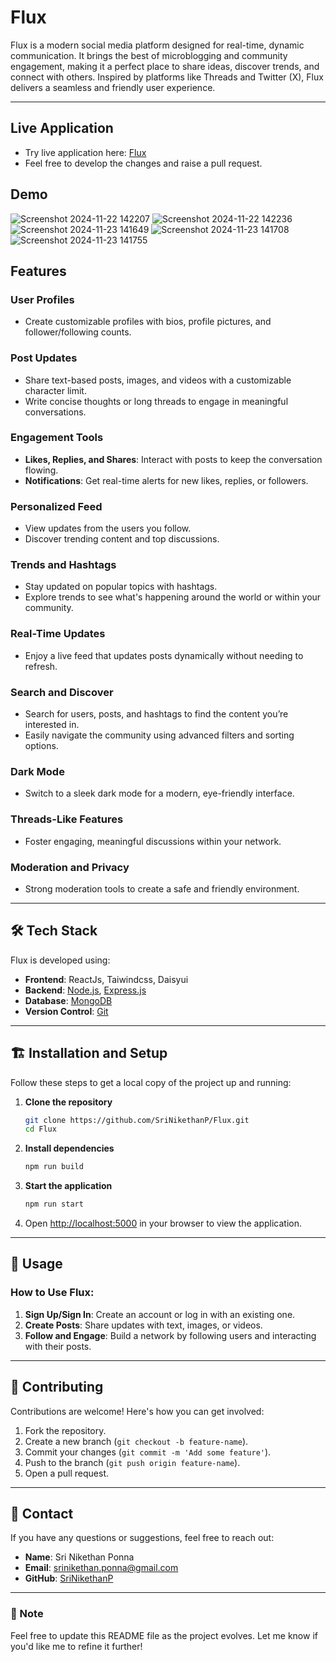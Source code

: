 # Flux  

Flux is a modern social media platform designed for real-time, dynamic communication. It brings the best of microblogging and community engagement, making it a perfect place to share ideas, discover trends, and connect with others. Inspired by platforms like Threads and Twitter (X), Flux delivers a seamless and friendly user experience.  

---
## Live Application
- Try live application here: [Flux](https://flux-59yw.onrender.com)
- Feel free to develop the changes and raise a pull request.

## Demo
![Screenshot 2024-11-22 142207](https://github.com/user-attachments/assets/e136af04-67ed-4d4d-a635-bb1590f084b6)
![Screenshot 2024-11-22 142236](https://github.com/user-attachments/assets/eb5abe5a-b752-4e36-8fa3-fb41735f5021)
![Screenshot 2024-11-23 141649](https://github.com/user-attachments/assets/3ca63eba-22e0-4bfe-b67e-ff0a86e42972)
![Screenshot 2024-11-23 141708](https://github.com/user-attachments/assets/4848b253-f441-49a5-8570-5dd7e0690971)
![Screenshot 2024-11-23 141755](https://github.com/user-attachments/assets/9d7078de-1093-471c-8077-b17256ce0ddf)

##  Features  

### **User Profiles**  
- Create customizable profiles with bios, profile pictures, and follower/following counts.  

### **Post Updates**  
- Share text-based posts, images, and videos with a customizable character limit.  
- Write concise thoughts or long threads to engage in meaningful conversations.  

### **Engagement Tools**  
- **Likes, Replies, and Shares**: Interact with posts to keep the conversation flowing.  
- **Notifications**: Get real-time alerts for new likes, replies, or followers.  

### **Personalized Feed**  
- View updates from the users you follow.  
- Discover trending content and top discussions.  

### **Trends and Hashtags**  
- Stay updated on popular topics with hashtags.  
- Explore trends to see what's happening around the world or within your community.  

### **Real-Time Updates**  
- Enjoy a live feed that updates posts dynamically without needing to refresh.  

### **Search and Discover**  
- Search for users, posts, and hashtags to find the content you’re interested in.  
- Easily navigate the community using advanced filters and sorting options.  

### **Dark Mode**  
- Switch to a sleek dark mode for a modern, eye-friendly interface.  

### **Threads-Like Features**  
- Foster engaging, meaningful discussions within your network.  

### **Moderation and Privacy**  
- Strong moderation tools to create a safe and friendly environment.  

---

## 🛠️ Tech Stack  

Flux is developed using:  

- **Frontend**: ReactJs, Taiwindcss, Daisyui 
- **Backend**: [Node.js](https://nodejs.org/), [Express.js](https://expressjs.com/)
- **Database**: [MongoDB](https://www.mongodb.com/)  
- **Version Control**: [Git](https://git-scm.com/)  

---

## 🏗️ Installation and Setup  

Follow these steps to get a local copy of the project up and running:  

1. **Clone the repository**  
   ```bash
   git clone https://github.com/SriNikethanP/Flux.git  
   cd Flux  
   ```  

2. **Install dependencies**  
   ```bash
   npm run build 
   ```  

3. **Start the application**  
   ```bash
   npm run start
   ```  

4. Open [http://localhost:5000](http://localhost:5000) in your browser to view the application.  

---

## 🌟 Usage  

### How to Use Flux:  
1. **Sign Up/Sign In**: Create an account or log in with an existing one.  
2. **Create Posts**: Share updates with text, images, or videos.  
3. **Follow and Engage**: Build a network by following users and interacting with their posts.  

---

## 🤝 Contributing  

Contributions are welcome! Here's how you can get involved:  

1. Fork the repository.  
2. Create a new branch (`git checkout -b feature-name`).  
3. Commit your changes (`git commit -m 'Add some feature'`).  
4. Push to the branch (`git push origin feature-name`).  
5. Open a pull request.  

---

## 📧 Contact  

If you have any questions or suggestions, feel free to reach out:  
- **Name**: Sri Nikethan Ponna
- **Email**: [srinikethan.ponna@gmail.com](mailto:srinikethan.ponna@gmail.com)  
- **GitHub**: [SriNikethanP](https://github.com/SriNikethanP)  

---

### 📌 Note  

Feel free to update this README file as the project evolves. Let me know if you'd like me to refine it further!  
